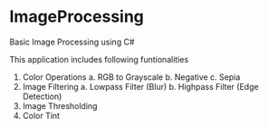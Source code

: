 # ImageProcessing
Basic Image Processing using C#

This application includes following funtionalities
1. Color Operations
    a. RGB to Grayscale
    b. Negative
    c. Sepia
2. Image Filtering
    a. Lowpass Filter (Blur)
    b. Highpass Filter (Edge Detection)
3. Image Thresholding
4. Color Tint
